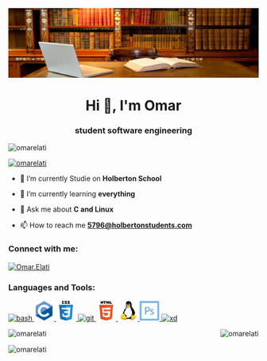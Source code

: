 <img align="center" src="screenshot.png" alt="Omar.Elati" height="140" width="100%" />
<h1 align="center">Hi 👋, I'm Omar</h1>
<h3 align="center">student software engineering</h3>

<p align="left"> <img src="https://komarev.com/ghpvc/?username=omarelati&label=Profile%20views&color=0e75b6&style=flat" alt="omarelati" /> </p>

<p align="left"> <a href="https://github.com/ryo-ma/github-profile-trophy"><img src="https://github-profile-trophy.vercel.app/?username=omarelati" alt="omarelati" /></a> </p>

- 🔭 I’m currently Studie on **Holberton School**

- 🌱 I’m currently learning **everything**

- 💬 Ask me about **C and Linux**

- 📫 How to reach me **5796@holbertonstudents.com**

<h3 align="left">Connect with me:</h3>
<p align="left">
<a href="https://www.linkedin.com/in/omar-ati-b2a3a419a" target="blank"><img align="center" src="https://cdn4.iconfinder.com/data/icons/iconsimple-logotypes/512/linkedin-512.png" alt="Omar.Elati" height="30" width="40" /></a>
</p>

<h3 align="left">Languages and Tools:</h3>
<p align="left"> <a href="https://www.gnu.org/software/bash/" target="_blank" rel="noreferrer"> <img src="https://www.vectorlogo.zone/logos/gnu_bash/gnu_bash-icon.svg" alt="bash" width="40" height="40"/> </a> <a href="https://www.cprogramming.com/" target="_blank" rel="noreferrer"> <img src="https://raw.githubusercontent.com/devicons/devicon/master/icons/c/c-original.svg" alt="c" width="40" height="40"/> </a> <a href="https://www.w3schools.com/css/" target="_blank" rel="noreferrer"> <img src="https://raw.githubusercontent.com/devicons/devicon/master/icons/css3/css3-original-wordmark.svg" alt="css3" width="40" height="40"/> </a> <a href="https://git-scm.com/" target="_blank" rel="noreferrer"> <img src="https://www.vectorlogo.zone/logos/git-scm/git-scm-icon.svg" alt="git" width="40" height="40"/> </a> <a href="https://www.w3.org/html/" target="_blank" rel="noreferrer"> <img src="https://raw.githubusercontent.com/devicons/devicon/master/icons/html5/html5-original-wordmark.svg" alt="html5" width="40" height="40"/> </a> <a href="https://www.linux.org/" target="_blank" rel="noreferrer"> <img src="https://raw.githubusercontent.com/devicons/devicon/master/icons/linux/linux-original.svg" alt="linux" width="40" height="40"/> </a> <a href="https://www.photoshop.com/en" target="_blank" rel="noreferrer"> <img src="https://raw.githubusercontent.com/devicons/devicon/master/icons/photoshop/photoshop-line.svg" alt="photoshop" width="40" height="40"/> </a> <a href="https://www.adobe.com/products/xd.html" target="_blank" rel="noreferrer"> <img src="https://cdn.worldvectorlogo.com/logos/adobe-xd.svg" alt="xd" width="40" height="40"/> </a> </p>

<div>
<p><img align="right" src="https://github-readme-stats.vercel.app/api/top-langs?username=omarelati&show_icons=true&locale=en&layout=compact" alt="omarelati" /></p>

<p>&nbsp;<img align="left" src="https://github-readme-stats.vercel.app/api?username=omarelati&show_icons=true&locale=en" alt="omarelati" /></p>
</div>

<p><img align="center" src="https://github-readme-streak-stats.herokuapp.com/?user=omarelati&" alt="omarelati" /></p>
